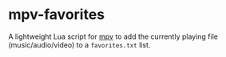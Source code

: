 # mpv-favorites

A lightweight Lua script for [mpv](https://mpv.io) to add the currently playing file (music/audio/video) to a `favorites.txt` list.